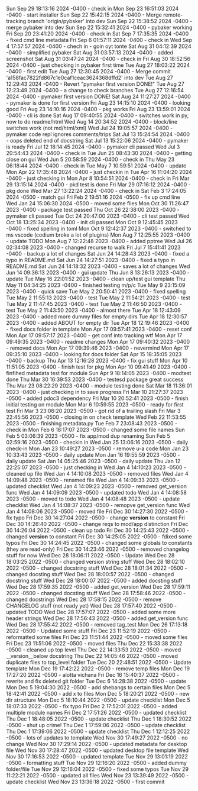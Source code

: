 Sun Sep 29 18:13:16 2024 -0400 - check in
Mon Sep 23 16:51:03 2024 -0400 - start installer
Sun Sep 22 15:42:15 2024 -0400 - Merge remote-tracking branch 'origin/pybsker' into dev
Sun Sep 22 15:38:52 2024 -0400 - merge pybaker into dev
Sun Sep 22 15:32:41 2024 -0400 - pybaker working
Fri Sep 20 23:41:20 2024 -0400 - check in
Sat Sep 7 17:35:35 2024 -0400 - fixed cmd line metadata
Fri Sep 6 01:57:11 2024 -0400 - check in
Wed Sep 4 17:57:57 2024 -0400 - chech in - goin oyt tonte
Sat Aug 31 04:12:39 2024 -0400 - simplified pybaker
Sat Aug 31 03:57:13 2024 -0400 - added screenshot
Sat Aug 31 03:47:24 2024 -0400 - check in
Fri Aug 30 18:52:56 2024 -0400 - just checking in pybaker first time
Tue Aug 27 18:03:22 2024 -0400 - first edit
Tue Aug 27 12:30:45 2024 -0400 - Merge commit 'a158fac7822fd867c1e0caf1ceac3624368dffd2' into dev
Tue Aug 27 12:29:43 2024 -0400 - Revert "pymaker first version DONE!"
Tue Aug 27 12:23:49 2024 -0400 - a change to check branches
Tue Aug 27 12:16:54 2024 -0400 - pymaker first version DONE!
Sat Aug 24 11:27:27 2024 -0400 - pymaker is done for first version
Fri Aug 23 14:15:10 2024 -0400 - looking good
Fri Aug 23 14:10:16 2024 -0400 - pkg works
Fri Aug 23 13:59:01 2024 -0400 - cli is done
Sat Aug 17 09:40:55 2024 -0400 - switches work in py, now to do readme/html
Wed Aug 14 20:34:52 2024 -0400 - block/line switches work (not md/html/xml)
Wed Jul 24 19:05:57 2024 -0400 - pymaker code repl ignores comments/trips
Sat Jul 13 15:24:54 2024 -0400 - oops deleted end of docstring
Sat Jul 13 15:22:06 2024 -0400 - pymaker is ready
Fri Jul 12 18:14:45 2024 -0400 - pymaker cli passed
Wed Jul 3 20:54:43 2024 -0400 - check in
Tue Jun 25 08:43:30 2024 -0400 - getting close on gui
Wed Jun 5 20:58:59 2024 -0400 - check in
Thu May 23 06:18:44 2024 -0400 - check in
Tue May 7 10:59:51 2024 -0400 - update
Mon Apr 22 17:35:48 2024 -0400 - just checkin in
Tue Apr 16 11:04:20 2024 -0400 - just checking in
Mon Apr 8 10:54:51 2024 -0400 - check in
Fri Mar 29 13:15:14 2024 -0400 - pkd test is done
Fri Mar 29 07:16:12 2024 -0400 - pkg done
Wed Mar 27 13:22:24 2024 -0400 - check in
Sat Feb 3 17:24:05 2024 -0500 - match gui
Fri Feb 2 19:51:16 2024 -0500 - fix up cmd line
Wed Jan 24 15:06:30 2024 -0500 - moved some files
Mon Oct 30 11:26:47 2023 -0400 - package test passed
Thu Oct 26 22:38:00 2023 -0400 - pymaker cli passed
Tue Oct 24 20:47:00 2023 -0400 - cli test passed
Wed Oct 18 13:25:34 2023 -0400 - init cli passed
Mon Oct 9 12:45:45 2023 -0400 - fixed spelling in toml
Mon Oct 9 12:42:37 2023 -0400 - switched to ms vscode (codium broke a lot of plugins)
Mon Aug 7 12:25:55 2023 -0400 - update TODO
Mon Aug 7 12:22:48 2023 -0400 - added pptree
Wed Jul 26 02:34:08 2023 -0400 - changed recurse to walk
Fri Jul 7 15:41:41 2023 -0400 - backup a lot of changes
Sat Jun 24 14:28:43 2023 -0400 - fixed a typo in README.md
Sat Jun 24 14:27:51 2023 -0400 - fixed a typo in README.md
Sat Jun 24 14:18:32 2023 -0400 - saves a lot of changes
Wed Jun 14 09:36:13 2023 -0400 - gui update
Thu Jun 8 13:26:13 2023 -0400 - update
Tue May 16 22:01:52 2023 -0400 - clean up/test gui template
Thu May 11 04:34:25 2023 -0400 - finished testing m/p/c
Tue May 9 23:15:09 2023 -0400 - quick save
Tue May 2 20:50:41 2023 -0400 - fixed spelling
Tue May 2 11:55:13 2023 -0400 - test
Tue May 2 11:54:21 2023 -0400 - test
Tue May 2 11:47:45 2023 -0400 - test
Tue May 2 11:46:50 2023 -0400 - test
Tue May 2 11:43:50 2023 -0400 - almost there
Tue Apr 18 12:43:09 2023 -0400 - added more dummy files for empty dirs
Tue Apr 18 12:30:57 2023 -0400 - added ABOUT for empty dir
Tue Apr 18 12:19:46 2023 -0400 - fixed docs folder in template
Mon Apr 17 09:57:41 2023 -0400 - reset conf
Mon Apr 17 09:57:17 2023 -0400 - get conf into tracking wtf
Mon Apr 17 09:49:35 2023 -0400 - readme changes
Mon Apr 17 09:40:32 2023 -0400 - removed docs
Mon Apr 17 09:39:46 2023 -0400 - nevermind
Mon Apr 17 09:35:10 2023 -0400 - looking for docs folder
Sat Apr 15 18:35:05 2023 -0400 - backup
Thu Apr 13 12:16:28 2023 -0400 - fix gui stuff
Mon Apr 10 11:51:05 2023 -0400 - finish test for pkg
Mon Apr 10 09:41:49 2023 -0400 - finfihed metadata test for module
Sun Apr 9 18:14:05 2023 -0400 - modtest done
Thu Mar 30 16:39:53 2023 -0400 - testesd package great success
Thu Mar 23 08:22:29 2023 -0400 - module testing done
Sat Mar 18 11:36:01 2023 -0400 - just checking in to save progress
Fri Mar 10 21:27:37 2023 -0500 - added pdoc3 dependency
Fri Mar 10 20:52:41 2023 -0500 - finish initial testing on module
Mon Mar 6 10:59:55 2023 -0500 - ready for first test
Fri Mar 3 23:06:20 2023 -0500 - got rid of a trailing slash
Fri Mar 3 22:45:56 2023 -0500 - closing in on check template
Wed Feb 22 11:53:55 2023 -0500 - finishing metadata.py
Tue Feb 7 23:08:43 2023 -0500 - check in
Mon Feb 6 18:17:07 2023 -0500 - changed some file names
Sun Feb 5 03:06:39 2023 -0500 - fix app/mod dup renaming
Sun Feb 5 02:59:16 2023 -0500 - checkin in
Wed Jan 25 13:06:16 2023 -0500 - daily check-in
Mon Jan 23 10:49:27 2023 -0500 - remove u-a code
Mon Jan 23 10:33:43 2023 -0500 - daily update
Mon Jan 16 19:55:59 2023 -0500 - daily update
Sat Jan 14 05:25:46 2023 -0500 - daily update
Thu Jan 12 22:25:07 2023 -0500 - just checking in
Wed Jan 4 14:10:23 2023 -0500 - cleaned up file
Wed Jan 4 14:10:08 2023 -0500 - removed files
Wed Jan 4 14:09:48 2023 -0500 - renamed file
Wed Jan 4 14:09:33 2023 -0500 - updated checklist
Wed Jan 4 14:09:23 2023 -0500 - removed get_version func
Wed Jan 4 14:09:09 2023 -0500 - updated todo
Wed Jan 4 14:08:58 2023 -0500 - moved to todo
Wed Jan 4 14:08:48 2023 -0500 - update checklist
Wed Jan 4 14:08:37 2023 -0500 - remopve get_version func
Wed Jan 4 14:08:06 2023 -0500 - moved file
Fri Dec 30 14:27:30 2022 -0500 - fix typo
Fri Dec 30 14:27:04 2022 -0500 - change __version__ to constant
Fri Dec 30 14:26:40 2022 -0500 - change reqs to mod/app distinction
Fri Dec 30 14:26:04 2022 -0500 - clean up todo
Fri Dec 30 14:25:43 2022 -0500 - changed __version__ to constant
Fri Dec 30 14:25:05 2022 -0500 - fdixed some typos
Fri Dec 30 14:24:45 2022 -0500 - changed some globals to constants (they are read-only)
Fri Dec 30 14:23:46 2022 -0500 - removed changelog stuff for now
Wed Dec 28 18:06:11 2022 -0500 - Update
Wed Dec 28 18:03:25 2022 -0500 - changed version string stuff
Wed Dec 28 18:02:10 2022 -0500 - changed docstring stuff
Wed Dec 28 18:01:34 2022 -0500 - changed docsting stuff
Wed Dec 28 18:00:57 2022 -0500 - changed docstring stuff
Wed Dec 28 18:00:07 2022 -0500 - added docsting stuff
Wed Dec 28 17:59:35 2022 -0500 - added get_version
Wed Dec 28 17:59:11 2022 -0500 - changed docsting stuff
Wed Dec 28 17:58:46 2022 -0500 - changed docstrings
Wed Dec 28 17:58:15 2022 -0500 - remove CHANGELOG stuff (not ready yet)
Wed Dec 28 17:57:40 2022 -0500 - updated TODO
Wed Dec 28 17:57:07 2022 -0500 - added some more header strings
Wed Dec 28 17:56:43 2022 -0500 - added get_version func
Wed Dec 28 17:55:42 2022 -0500 - removed tag_test
Mon Dec 26 17:13:18 2022 -0500 - Updated some stuff
Fri Dec 23 11:52:19 2022 -0500 - reformatted some files
Fri Dec 23 11:51:44 2022 -0500 - moved some files
Fri Dec 23 11:51:06 2022 -0500 - moved files
Thu Dec 22 15:33:38 2022 -0500 - cleaned up top level
Thu Dec 22 14:33:53 2022 -0500 - moved __version__below docstring
Thu Dec 22 14:05:46 2022 -0500 - moved duplicate files to top_level folder
Tue Dec 20 22:48:51 2022 -0500 - Update template
Mon Dec 19 17:42:22 2022 -0500 - remove temp files
Mon Dec 19 17:27:20 2022 -0500 - alotta vichana
Fri Dec 16 15:40:37 2022 -0500 - rewrite and fix deleted git folder
Tue Dec 6 14:28:38 2022 -0500 - update
Mon Dec 5 19:04:30 2022 -0500 - add shebangs to certain files
Mon Dec 5 18:42:41 2022 -0500 - add x to files
Mon Dec 5 18:20:21 2022 -0500 - new dir structure
Mon Dec 5 18:10:44 2022 -0500 - update checklist
Mon Dec 5 18:07:33 2022 -0500 - fix typo
Fri Dec 2 17:52:01 2022 -0500 - added multiple module names
Fri Dec 2 17:51:26 2022 -0500 - updated checklist
Thu Dec 1 18:48:05 2022 -0500 - update checklist
Thu Dec 1 18:30:52 2022 -0500 - shut up crime!
Thu Dec 1 17:59:06 2022 -0500 - update checklist
Thu Dec 1 17:39:06 2022 -0500 - update checklist
Thu Dec 1 12:12:25 2022 -0500 - lots of updates to template
Wed Nov 30 17:49:27 2022 -0500 - no change
Wed Nov 30 17:29:14 2022 -0500 - updated metadata for desktop file
Wed Nov 30 17:28:47 2022 -0500 - updated desktop file template
Wed Nov 30 17:16:53 2022 -0500 - updated template
Tue Nov 29 13:01:19 2022 -0500 - formatting stuff
Tue Nov 29 12:16:20 2022 -0500 - added dummy folder/file
Tue Nov 29 12:16:04 2022 -0500 - fixed some typos
Tue Nov 29 11:22:21 2022 -0500 - updated all files
Wed Nov 23 13:39:49 2022 -0500 - update checklist
Wed Nov 23 13:36:18 2022 -0500 - first commit
